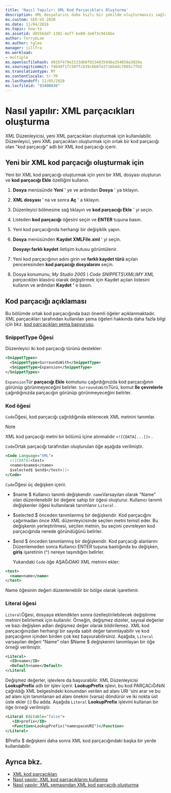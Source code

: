 ```yaml
---
title: 'Nasıl Yapılır: XML Kod Parçacıkları Oluşturma'
description: XML dosyalarını daha hızlı bir şekilde oluşturmanızı sağlayan XML kod parçacıkları oluşturmak için Visual Studio 'da XML düzenleyicisini nasıl kullanacağınızı öğrenin.
ms.custom: SEO-VS-2020
ms.date: 11/04/2016
ms.topic: how-to
ms.assetid: d8556dd7-1382-4af7-ba80-3e873c9416be
author: TerryGLee
ms.author: tglee
manager: jillfra
ms.workload:
- multiple
ms.openlocfilehash: d935f479e3133db8fb5340359d6a354058a3020a
ms.sourcegitcommit: f4b49f1fc50ffcb39c6b87e2716b4dc7085c7fb5
ms.translationtype: MT
ms.contentlocale: tr-TR
ms.lasthandoff: 11/05/2020
ms.locfileid: "93400036"
---
```

# <a name="how-to-create-xml-snippets"></a>Nasıl yapılır: XML parçacıkları oluşturma

XML Düzenleyicisi, yeni XML parçacıkları oluşturmak için kullanılabilir. Düzenleyici, yeni XML parçacıkları oluşturmak için ortak bir kod parçacığı olan "kod parçacığı" adlı bir XML kod parçacığı içerir.

## <a name="to-create-a-new-xml-snippet"></a>Yeni bir XML kod parçacığı oluşturmak için

Yeni bir XML kod parçacığı oluşturmak için yeni bir XML dosyası oluşturun ve **kod parçacığı Ekle** özelliğini kullanın.

1. **Dosya** menüsünde **Yeni** ' ye ve ardından **Dosya** ' ya tıklayın.

2. **XML dosyası** ' na ve sonra **Aç** ' a tıklayın.

3. Düzenleyici bölmesine sağ tıklayın ve **kod parçacığı Ekle** ' yi seçin.

4. Listeden **kod parçacığı** öğesini seçin ve **ENTER** tuşuna basın.

5. Yeni kod parçacığında herhangi bir değişiklik yapın.

6. **Dosya** menüsünden **Kaydet XMLFile.xml** ' yi seçin.

     **Dosyayı farklı kaydet** iletişim kutusu görüntülenir.

7. Yeni kod parçacığının adını girin ve **farklı kaydet türü** açılan penceresinden **kod parçacığı dosyalarını** seçin.

8. Dosya konumunu, *My Studio 2005 \ Code SNIPPETS\XML\MY XML parçacıkları* klasörü olarak değiştirmek için Kaydet açılan listesini kullanın ve ardından **Kaydet** **'** e basın.

## <a name="snippet-description"></a>Kod parçacığı açıklaması

Bu bölümde ortak kod parçacığında bazı önemli öğeler açıklanmaktadır. XML parçacıkları tarafından kullanılan şema öğeleri hakkında daha fazla bilgi için bkz. [kod parçacıkları şema başvurusu](../ide/code-snippets-schema-reference.md).

### <a name="snippettype-element"></a>SnippetType Öğesi

Düzenleyici iki kod parçacığı türünü destekler:

```xml
<SnippetTypes>
  <SnippetType>SurroundsWith</SnippetType>
  <SnippetType>Expansion</SnippetType>
</SnippetTypes>
```

`Expansion`Tür **parçacığı Ekle** komutunu çağırdığınızda kod parçacığının görünüp görünmeyeceğini belirler. `SurroundsWith`Türü, komut **Ile çevrelerle** çağırdığınızda parçacığın görünüp görünmeyeceğini belirler.

### <a name="code-element"></a>Kod öğesi

`Code`Öğesi, kod parçacığı çağrıldığında eklenecek XML metnini tanımlar.

> [!NOTE]
> XML kod parçacığı metni bir bölümü içine alınmalıdır `<![CDATA[...]]>` .

`Code`Ortak parçacığı tarafından oluşturulan öğe aşağıda verilmiştir.

```xml
<Code Language="XML">
  <![CDATA[<test>
  <name>$name$</name>
  $selected$ $end$</test>]]>
</Code>
```

`Code`Öğesi üç değişken içerir.

- $name $ Kullanıcı tanımlı değişkendir. `name`Varsayılan olarak "Name" olan düzenlenebilir bir değere sahip bir öğesi oluşturur. Kullanıcı tanımlı değişkenler öğesi kullanılarak tanımlanır `Literal` .

- $selected $ önceden tanımlanmış bir değişkendir. Kod parçacığını çağırmadan önce XML düzenleyicisinde seçilen metni temsil eder. Bu değişkenin yerleştirilmesi, seçilen metnin, bu seçimi çevreleyen kod parçacığında nerede göründüğünü belirler.

- $end $ önceden tanımlanmış bir değişkendir. Kod parçacığı alanlarını Düzenlemeden sonra Kullanıcı ENTER tuşuna bastığında bu değişken, **giriş** işaretinin (^) nereye taşındığını belirler.

  Yukarıdaki `Code` öğe AŞAĞıDAKI XML metnini ekler:

```xml
<test>
  <name>name</name>
</test>
```

Name öğesinin değeri düzenlenebilir bir bölge olarak işaretlenir.

### <a name="literal-element"></a>Literal öğesi

`Literal`Öğesi, dosyaya eklendikten sonra özelleştirilebilecek değiştirme metnini belirlemek için kullanılır. Örneğin, değişmez dizeler, sayısal değerler ve bazı değişken adları değişmez değer olarak bildirilemez. XML kod parçacığınızdan herhangi bir sayıda sabit değer tanımlayabilir ve kod parçacığının içinden birden çok kez başvurabilirsiniz. Aşağıda, `Literal` varsayılan değeri "Name" olan $Name $ değişkenini tanımlayan bir öğe örneği verilmiştir.

```xml
<Literal>
  <ID>name</ID>
  <Default>name</Default>
</Literal
```

Değişmez değerler, işlevlere da başvurabilir. XML Düzenleyicisi **LookupPrefix** adlı bir işlev içerir. **LookupPrefix** işlevi, bu kod PARÇACıĞıNıN çağrıldığı XML belgesindeki konumdan verilen ad alanı URI 'sini arar ve bu ad alanı için tanımlanan ad alanı önekini (varsa) döndürür ve iki nokta üst üste ekler (:) Bu adda. Aşağıda `Literal` **LookupPrefix** işlevini kullanan bir öğe örneği verilmiştir.

```xml
<Literal Editable="false">
   <ID>prefix</ID>
   <Function>LookupPrefix("namespaceURI")</Function>
</Literal>
```

$Prefix $ değişkeni daha sonra XML kod parçacığındaki başka bir yerde kullanılabilir.

## <a name="see-also"></a>Ayrıca bkz.

- [XML kod parçacıkları](../xml-tools/xml-snippets.md)
- [Nasıl yapılır: XML kod parçacıklarını kullanma](../xml-tools/how-to-use-xml-snippets.md)
- [Nasıl yapılır: XML şemasından XML kod parçacığı oluşturma](../xml-tools/how-to-generate-an-xml-snippet-from-an-xml-schema.md)
